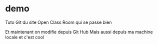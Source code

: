 # demo
Tuto Git du site Open Class Room qui se passe bien 

Et maintenant on modifie depuis Git Hub
Mais aussi depuis ma machine locale et c'est cool
